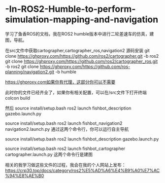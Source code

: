 # -In-ROS2-Humble-to-perform-simulation-mapping-and-navigation
学习了鱼香ROS的文档，我在ROS2 humble版本中进行二轮差速车的仿真，建图，导航。

在src文件中获取cartographer,cartographer_ros,navigation2
源码安装
git clone https://ghproxy.com/https://github.com/ros2/cartographer.git -b ros2
git clone https://ghproxy.com/https://github.com/ros2/cartographer_ros.git -b ros2
git clone https://ghproxy.com/https://github.com/ros-planning/navigation2.git -b humble

https://ghproxy.com如果你有代理，这部分你可以不需要

此时你的文件已经齐全了，如果你有相关配置，可以在/src文件下打开终端
colcon build

然后
source install/setup.bash
ros2 launch fishbot_description gazebo.launch.py

source install/setup.bash
ros2 launch fishbot_navigation2 navigation2.launch.py
通过这两个命令行，你可以运行自主导航

source install/setup.bash
ros2 launch fishbot_description gazebo.launch.py

source install/setup.bash 
ros2 launch fishbot_cartographer cartographer.launch.py
这两个命令行是建图

相关的我学习做这些文件的过程，我会在我的个人网站上发布：https://crp30.top/docs/category/ros2%E5%AD%A6%E4%B9%A0%E7%AC%94%E8%AE%B0
